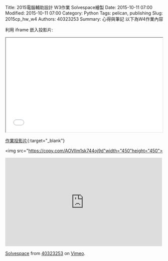 Title: 2015電腦輔助設計 W3作業  Solvespace繪製
Date: 2015-10-11 07:00
Modified: 2015-10-11 07:00
Category: Python
Tags: pelican, publishing
Slug: 2015cp_hw_w4
Authors: 40323253
Summary: 心得與筆記
以下為W4作業內容

利用 iframe 嵌入投影片:

<iframe src="simplest3.html" width="500" height="300"></iframe>

[作業投影片](simplest3.html){:target="_blank"}


<img src="https://copy.com/AOVIlm1sk744oj9d"width="450"height="450">


<iframe src="https://player.vimeo.com/video/144323697" width="500" height="281" frameborder="0" webkitallowfullscreen mozallowfullscreen allowfullscreen></iframe> <p><a href="https://vimeo.com/144323697">Solvespace</a> from <a href="https://vimeo.com/user44939680">40323253</a> on <a href="https://vimeo.com">Vimeo</a>.</p>
